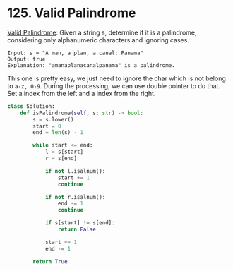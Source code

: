 
# 125. Valid Palindrome
[Valid Palindrome](https://leetcode.com/problems/valid-palindrome/): Given a string s, determine if it is a palindrome, considering only alphanumeric characters and ignoring cases.
```
Input: s = "A man, a plan, a canal: Panama"
Output: true
Explanation: "amanaplanacanalpanama" is a palindrome.
```
This one is pretty easy, we just need to ignore the char which is not belong to `a-z, 0-9`. During the processing, we can use double pointer to do that. Set a index from the left and a index from the right.

```python
class Solution:
    def isPalindrome(self, s: str) -> bool:
        s = s.lower()
        start = 0
        end = len(s) - 1

        while start <= end:
            l = s[start]
            r = s[end]

            if not l.isalnum():
                start += 1
                continue

            if not r.isalnum():
                end -= 1
                continue

            if s[start] != s[end]:
                return False

            start += 1
            end -= 1

        return True

```